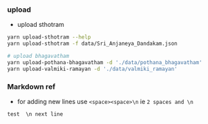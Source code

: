 ### upload
* upload sthotram
```sh
yarn upload-sthotram --help
yarn upload-sthotram -f data/Sri_Anjaneya_Dandakam.json

# upload bhagavatham
yarn upload-pothana-bhagavatham -d './data/pothana_bhagavatham'
yarn upload-valmiki-ramayan -d './data/valmiki_ramayan'
```

### Markdown ref
* for adding new lines use `<space><space>\n` ie `2 spaces and \n`
```
test  \n next line
```